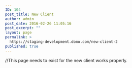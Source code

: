 ```yaml
---
ID: 104
post_title: New Client
author: admin
post_date: 2016-02-26 11:05:16
post_excerpt: ""
layout: page
permalink: >
  https://staging-development.domo.com/new-client-2
published: true
---
```

//This page needs to exist for the new client works properly.